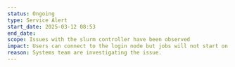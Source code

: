 ```yaml
---
status: Ongoing
type: Service Alert
start_date: 2025-03-12 08:53
end_date: 
scope: Issues with the slurm controller have been observed
impact: Users can connect to the login node but jobs will not start on the compute nodes. Users will not be able to issue slurm commands.  
reason: Systems team are investigating the issue.
---
```

